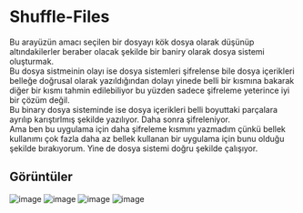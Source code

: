 # Shuffle-Files
Bu arayüzün amacı seçilen bir dosyayı kök dosya olarak düşünüp altındakilerler beraber olacak şekilde bir baniry olarak dosya sistemi oluşturmak. 
<br>
Bu dosya sistmeinin olayı ise dosya sistemleri şifrelense bile dosya içerikleri belleğe doğrusal olarak yazıldığından dolayı yinede belli bir kısmına bakarak diğer bir kısmı tahmin edilebiliyor bu yüzden sadece şifreleme yeterince iyi bir çözüm değil. 
<br>
Bu binary dosya sisteminde ise dosya içerikleri belli boyuttaki parçalara ayrılıp karıştırlmış şekilde yazılıyor. Daha sonra şifreleniyor.
<br>
Ama ben bu uygulama için daha şifreleme kısmını yazmadım çünkü bellek kullanımı çok fazla daha az bellek kullanan bir uygulama için bunu olduğu şekilde bırakıyorum. Yine de dosya sistemi doğru şekilde çalışıyor.
## Görüntüler
![image](https://github.com/user-attachments/assets/e67d39b2-d665-415c-88f1-c25e4ea818ce)
![image](https://github.com/user-attachments/assets/c1092d64-a81e-4c22-88e4-e35f1fcf2f08)
![image](https://github.com/user-attachments/assets/dec09ac3-e9bc-470a-84e8-ff9797b2913c)
![image](https://github.com/user-attachments/assets/938e1cdf-e1e8-4df2-b618-8289bb067005)
